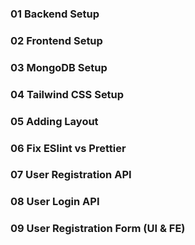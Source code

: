 ### 01 Backend Setup
### 02 Frontend Setup
### 03 MongoDB Setup
### 04 Tailwind CSS Setup
### 05 Adding Layout
### 06 Fix ESlint vs Prettier
### 07 User Registration API
### 08 User Login API
### 09 User Registration Form (UI & FE)